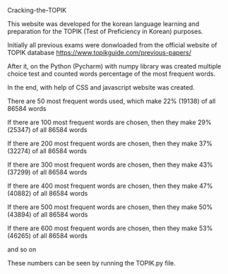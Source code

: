 Cracking-the-TOPIK

This website was developed for the korean language learning and preparation for the TOPIK (Test of Preficiency in Korean) purposes.

Initially all previous exams were donwloaded from the official website of TOPIK database https://www.topikguide.com/previous-papers/

After it, on the Python (Pycharm) with numpy library was created multiple choice test and counted words percentage of the most frequent words.

In the end, with help of CSS and javascript website was created.

There are 50 most frequent words used, which make 22% (19138) of all 86584 words

If there are 100 most frequent words are chosen, then they make 29% (25347) of all 86584 words

If there are 200 most frequent words are chosen, then they make 37% (32274) of all 86584 words

If there are 300 most frequent words are chosen, then they make 43% (37299) of all 86584 words

If there are 400 most frequent words are chosen, then they make 47% (40882) of all 86584 words

If there are 500 most frequent words are chosen, then they make 50% (43894) of all 86584 words

If there are 600 most frequent words are chosen, then they make 53% (46265) of all 86584 words

and so on

These numbers can be seen by running the TOPIK.py file.



